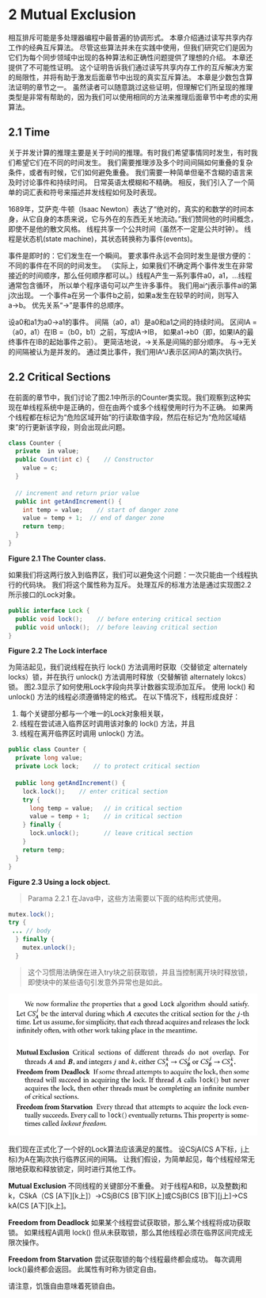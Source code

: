 # 2 Mutual Exclusion

相互排斥可能是多处理器编程中最普遍的协调形式。 本章介绍通过读写共享内存工作的经典互斥算法。 尽管这些算法并未在实践中使用，但我们研究它们是因为它们为每个同步领域中出现的各种算法和正确性问题提供了理想的介绍。 本章还提供了不可能性证明。 这个证明告诉我们通过读写共享内存工作的互斥解决方案的局限性，并将有助于激发后面章节中出现的真实互斥算法。 本章是少数包含算法证明的章节之一。 虽然读者可以随意跳过这些证明，但理解它们所呈现的推理类型是非常有帮助的，因为我们可以使用相同的方法来推理后面章节中考虑的实用算法。

## 2.1 Time
关于并发计算的推理主要是关于时间的推理。有时我们希望事情同时发生，有时我们希望它们在不同的时间发生。 我们需要推理涉及多个时间间隔如何重叠的复杂条件，或者有时候，它们如何避免重叠。 我们需要一种简单但毫不含糊的语言来及时讨论事件和持续时间。 日常英语太模糊和不精确。 相反，我们引入了一个简单的词汇表和符号来描述并发线程如何及时表现。


1689年，艾萨克·牛顿（Isaac Newton）表达了“绝对的，真实的和数学的时间本身，从它自身的本质来说，它与外在的东西无关地流动。”我们赞同他的时间概念，即使不是他的散文风格。 线程共享一个公共时间（虽然不一定是公共时钟）。 线程是状态机(state machine)，其状态转换称为事件(events)。

事件是即时的：它们发生在一个瞬间。 要求事件永远不会同时发生是很方便的：不同的事件在不同的时间发生。 （实际上，如果我们不确定两个事件发生在非常接近的时间顺序，那么任何顺序都可以。）线程A产生一系列事件a0，a1，...线程通常包含循环， 所以单个程序语句可以产生许多事件。 我们用ai^j表示事件ai的第j次出现。 一个事件a在另一个事件b之前，如果a发生在较早的时间，则写入a→b。 优先关系“→”是事件的总顺序。

设a0和a1为a0→a1的事件。 间隔（a0，a1）是a0和a1之间的持续时间。 区间IA =（a0，a1）在IB =（b0，b1）之前，写成IA→IB， 如果a1→b0（即，如果IA的最终事件在IB的起始事件之前）。 更简洁地说，→关系是间隔的部分顺序。 与→无关的间隔被认为是并发的。 通过类比事件，我们用IA^J表示区间IA的第j次执行。

## 2.2 Critical Sections

在前面的章节中，我们讨论了图2.1中所示的Counter类实现。我们观察到这种实现在单线程系统中是正确的，但在由两个或多个线程使用时行为不正确。 如果两个线程都在标记为“危险区域开始”的行读取值字段，然后在标记为“危险区域结束”的行更新该字段，则会出现此问题。


```java
class Counter {
  private  in value;
  public Count(int c) {    // Constructor
    value = c;
  }

  // increment and return prior value
  public int getAndIncrement() {
    int temp = value;    // start of danger zone
    value = temp + 1;  // end of danger zone
    return temp;
  }
}
```
**Figure 2.1 The Counter class.**


如果我们将这两行放入到临界区，我们可以避免这个问题：一次只能由一个线程执行的代码块。 我们将这个属性称为互斥。 处理互斥的标准方法是通过实现图2.2所示接口的Lock对象。

```java
public interface Lock {
  public void lock();    // before entering critical section
  public void unlock();  // before leaving critical section
}
```
**Figure 2.2 The Lock interface**


为简洁起见，我们说线程在执行 lock() 方法调用时获取（交替锁定 alternately locks）锁，并在执行 unlock() 方法调用时释放（交替解锁 alternately lokcs）锁。 图2.3显示了如何使用Lock字段向共享计数器实现添加互斥。 使用 lock() 和 unlock() 方法的线程必须遵循特定的格式。 在以下情况下，线程形成良好：

1. 每个关键部分都与一个唯一的Lock对象相关联，
2. 线程在尝试进入临界区时调用该对象的 lock() 方法，并且
3. 线程在离开临界区时调用 unlock() 方法。

```java
public class Counter {
  private long value;
  private Lock lock;    // to protect critical section

  public long getAndIncrement() {
    lock.lock();    // enter critical section
    try {
      long temp = value;   // in critical section
      value = temp + 1;    // in critical section
    } finally {
      lock.unlock();       // leave critical section
    }
    return temp;
  }
}
```
**Figure 2.3 Using a lock object.**

>Parama 2.2.1 在Java中，这些方法需要以下面的结构形式使用。

```java
mutex.lock();
try {
 ... // body
  } finally {
    mutex.unlock();
  }
```

>这个习惯用法确保在进入try块之前获取锁，并且当控制离开块时释放锁，即使块中的某些语句引发意外异常也是如此。




![paragraph 2-1](https://github.com/mysonhushu/the-art-of-multiprocessor-programming-zh/blob/master/manuscript/images/pragraph2-1.png "pragraph 2.1")


我们现在正式化了一个好的Lock算法应该满足的属性。 设CSjA(CS A下标，j上标)为A在第j次执行临界区间的间隔。 让我们假设，为简单起见，每个线程经常无限地获取和释放锁定，同时进行其他工作。

**Mutual Exclusion** 不同线程的关键部分不重叠。 对于线程A和B，以及整数j和k，CSkA（CS [A下][k上]）→CSjB(CS [B下][K上]或CSjB(CS [B下][j上]→CS kA(CS [A下][k上]。

**Freedom from Deadlock** 如果某个线程尝试获取锁，那么某个线程将成功获取锁。 如果线程A调用 lock() 但从未获取锁，那么其他线程必须在临界区间完成无限次操作。

**Freedom from Starvation** 尝试获取锁的每个线程最终都会成功。 每次调用lock()最终都会返回。 此属性有时称为锁定自由。 

请注意，饥饿自由意味着死锁自由。
